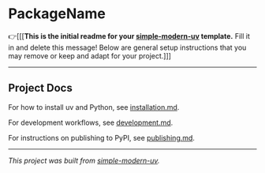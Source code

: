 # PackageName

👉[[[**This is the initial readme for your
[simple-modern-uv](https://github.com/WoosterTech/simple-modern-uv) template.** Fill it in and
delete this message!
Below are general setup instructions that you may remove or keep and adapt for your
project.]]]

* * *

## Project Docs

For how to install uv and Python, see [installation.md](installation.md).

For development workflows, see [development.md](development.md).

For instructions on publishing to PyPI, see [publishing.md](publishing.md).

* * *

*This project was built from
[simple-modern-uv](https://github.com/WoosterTech/simple-modern-uv).*

